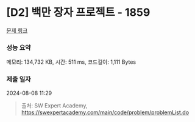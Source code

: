 # [D2] 백만 장자 프로젝트 - 1859 

[문제 링크](https://swexpertacademy.com/main/code/problem/problemDetail.do?contestProbId=AV5LrsUaDxcDFAXc) 

### 성능 요약

메모리: 134,732 KB, 시간: 511 ms, 코드길이: 1,111 Bytes

### 제출 일자

2024-08-08 11:29



> 출처: SW Expert Academy, https://swexpertacademy.com/main/code/problem/problemList.do